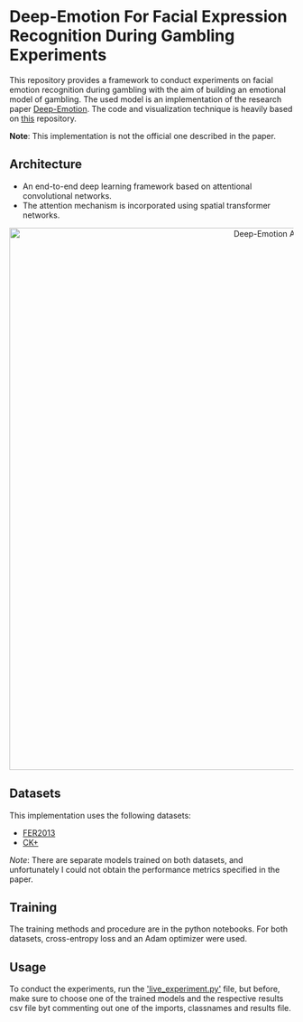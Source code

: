 # Deep-Emotion For Facial Expression Recognition During Gambling Experiments

This repository provides a framework to conduct experiments on facial emotion recognition during gambling with the aim of building an emotional model of gambling. The used model is an implementation of the research paper [Deep-Emotion](https://arxiv.org/abs/1902.01019). The code and visualization technique is heavily based on [this](https://github.com/omarsayed7/Deep-Emotion) repository.

**Note**: This implementation is not the official one described in the paper.

## Architecture
- An end-to-end deep learning framework based on attentional convolutional networks.
- The attention mechanism is incorporated using spatial transformer networks.

<p align="center">
  <img src="imgage/net_arch.PNG" width="960" title="Deep-Emotion Architecture">
</p>

## Datasets
This implementation uses the following datasets:
- [FER2013](https://www.kaggle.com/c/challenges-in-representation-learning-facial-expression-recognition-challenge/data)
- [CK+](https://ieeexplore.ieee.org/document/5543262)

*Note*: There are separate models trained on both datasets, and unfortunately I could not obtain the performance metrics specified in the paper.

## Training
The training methods and procedure are in the python notebooks. For both datasets, cross-entropy loss and an Adam optimizer were used.

## Usage
To conduct the experiments, run the ['live_experiment.py'](/live_experiment.py) file, but before, make sure to choose one of the trained models and the respective results csv file byt commenting out one of the imports, classnames and results file.